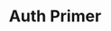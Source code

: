 ---
title: Auth Primer
description: Technical overview of Firebase auth + custom usernames
weight: 20
lastmod: 2021-02-01T10:23:30-09:00
draft: false
vimeo: 
emoji: 🔥
video_length: 11:47
chapter_start: users
---